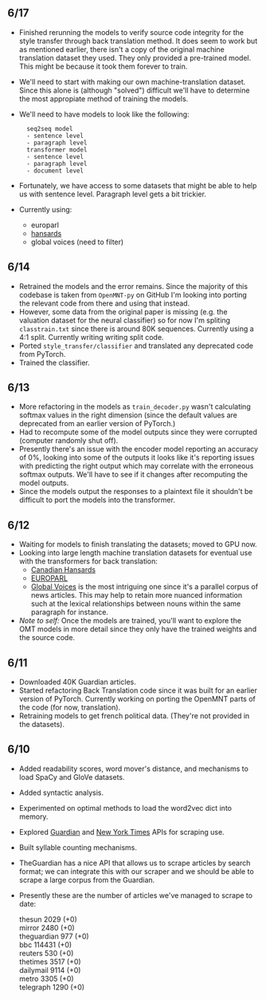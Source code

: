 ## 6/17

- Finished rerunning the models to verify source code integrity for the style transfer through back translation method. It does seem to work but as mentioned earlier, there isn't a copy of the original machine translation dataset they used. They only provided a pre-trained model. This might be because it took them forever to train.
- We'll need to start with making our own machine-translation dataset. Since this alone is (although "solved") difficult we'll have to determine the most appropiate method of training the models.
- We'll need to have models to look like the following:

        seq2seq model
        - sentence level
        - paragraph level
        transformer model
        - sentence level
        - paragraph level
        - document level

- Fortunately, we have access to some datasets that might be able to help us with sentence level. Paragraph level gets a bit trickier. 
- Currently using:
    - europarl
    - [hansards](https://www.isi.edu/natural-language/download/hansard/)
    - global voices (need to filter)


## 6/14

- Retrained the models and the error remains. Since the majority of this codebase is taken from `OpenMNT-py` on GitHub I'm looking into porting the relevant code from there and using that instead.
- However, some data from the original paper is missing (e.g. the valuation dataset for the neural classifier) so for now I'm spliting `classtrain.txt` since there is around 80K sequences. Currently using a 4:1 split. Currently writing writing split code.
- Ported `style_transfer/classifier` and translated any deprecated code from PyTorch.
- Trained the classifier.

## 6/13

- More refactoring in the models as `train_decoder.py` wasn't calculating softmax values in the right dimension (since the default values are deprecated from an earlier version of PyTorch.)
- Had to recompute some of the model outputs since they were corrupted (computer randomly shut off).
- Presently there's an issue with the encoder model reporting an accuracy of 0%, looking into some of the outputs it looks like it's reporting issues with predicting the right output which may correlate with the erroneous softmax outputs. We'll have to see if it changes after recomputing the model outputs.
- Since the models output the responses to a plaintext file it shouldn't be difficult to port the models into the transformer.

## 6/12

- Waiting for models to finish translating the datasets; moved to GPU now.
- Looking into large length machine translation datasets for eventual use with the transformers for back translation:
    - [Canadian Hansards](https://www.isi.edu/natural-language/download/hansard/)
    - [EUROPARL](http://www.statmt.org/europarl/)
    - [Global Voices](casmacat.eu/corpus/global-voices.html) is the most intriguing one since it's a parallel corpus of news articles. This may help to retain more nuanced information such at the lexical relationships between nouns within the same paragraph for instance.
- _Note to self:_ Once the models are trained, you'll want to explore the OMT models in more detail since they only have the trained weights and the source code. 

## 6/11

- Downloaded 40K Guardian articles.
- Started refactoring Back Translation code since it was built for an earlier version of PyTorch. Currently working on porting the OpenMNT parts of the code (for now, translation). 
- Retraining models to get french political data. (They're not provided in the datasets).

## 6/10

- Added readability scores, word mover's distance, and mechanisms to load SpaCy and GloVe datasets.
- Added syntactic analysis.
- Experimented on optimal methods to load the word2vec dict into memory.
- Explored [Guardian](https://open-platform.theguardian.com/documentation/) and [New York Times](https://developer.nytimes.com/) APIs for scraping use.
- Built syllable counting mechanisms.
- TheGuardian has a nice API that allows us to scrape articles by search format; we can integrate this with our scraper and we should be able to scrape a large corpus from the Guardian.
- Presently these are the number of articles we've managed to scrape to date:
	
	thesun           2029 (+0)                                                                         
	mirror           2480 (+0)                                                                        
	theguardian      977 (+0)                                                 
	bbc              114431 (+0)                                              
	reuters          530 (+0)                                                 
	thetimes         3517 (+0)                                                        
	dailymail        9114 (+0)                                                        
	metro            3305 (+0)                                                       
	telegraph        1290 (+0)   
